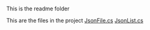 # 
This is the readme folder

This are the files in the project
[JsonFile.cs](docs/JsonFile.md)
[JsonList.cs](docs/JsonList.md)
